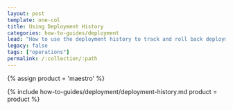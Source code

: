 ```yaml
---
layout: post
template: one-col
title: Using Deployment History
categories: how-to-guides/deployment
lead: "How to use the deployment history to track and roll back deployments"
legacy: false
tags: ["operations"]
permalink: /:collection/:path
---
```



{% assign product = 'maestro' %}

{% include how-to-guides/deployment/deployment-history.md product = product %}